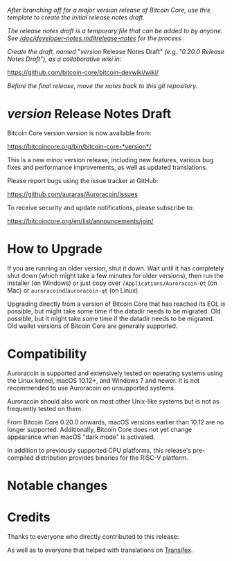 *After branching off for a major version release of Bitcoin Core, use this
template to create the initial release notes draft.*

*The release notes draft is a temporary file that can be added to by anyone. See
[/doc/developer-notes.md#release-notes](/doc/developer-notes.md#release-notes)
for the process.*

*Create the draft, named* "*version* Release Notes Draft"
*(e.g. "0.20.0 Release Notes Draft"), as a collaborative wiki in:*

https://github.com/bitcoin-core/bitcoin-devwiki/wiki/

*Before the final release, move the notes back to this git repository.*

*version* Release Notes Draft
===============================

Bitcoin Core version *version* is now available from:

  <https://bitcoincore.org/bin/bitcoin-core-*version*/>

This is a new minor version release, including new features, various bug
fixes and performance improvements, as well as updated translations.

Please report bugs using the issue tracker at GitHub:

  <https://github.com/auraras/Auroracoin/issues>

To receive security and update notifications, please subscribe to:

  <https://bitcoincore.org/en/list/announcements/join/>

How to Upgrade
==============

If you are running an older version, shut it down. Wait until it has
completely shut down (which might take a few minutes for older
versions), then run the installer (on Windows) or just copy over
`/Applications/Auroracoin-Qt` (on Mac) or `auroracoind`/`auroracoin-qt` (on
Linux).

Upgrading directly from a version of Bitcoin Core that has reached its EOL is
possible, but might take some time if the datadir needs to be migrated.  Old
possible, but it might take some time if the datadir needs to be migrated. Old
wallet versions of Bitcoin Core are generally supported.

Compatibility
==============

Auroracoin is supported and extensively tested on operating systems using
the Linux kernel, macOS 10.12+, and Windows 7 and newer. It is not recommended
to use Auroracoin on unsupported systems.

Auroracoin should also work on most other Unix-like systems but is not
as frequently tested on them.

From Bitcoin Core 0.20.0 onwards, macOS versions earlier than 10.12 are no
longer supported. Additionally, Bitcoin Core does not yet change appearance
when macOS "dark mode" is activated.

In addition to previously supported CPU platforms, this release's pre-compiled
distribution provides binaries for the RISC-V platform.

Notable changes
===============

Credits
=======

Thanks to everyone who directly contributed to this release:

As well as to everyone that helped with translations on
[Transifex](https://www.transifex.com/bitcoin/bitcoin/).